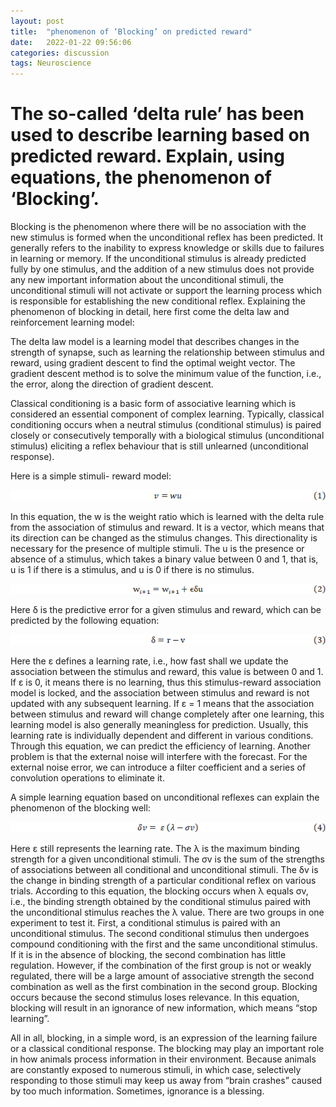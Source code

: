 ```yaml
---
layout: post
title:  "phenomenon of ‘Blocking’ on predicted reward"
date:   2022-01-22 09:56:06
categories: discussion
tags: Neuroscience
---
```




# The so-called ‘delta rule’ has been used to describe learning based on predicted reward. Explain, using equations, the phenomenon of ‘Blocking’. 

Blocking is the phenomenon where there will be no association with the new stimulus is formed when the unconditional reflex has been predicted. It generally refers to the inability to express knowledge or skills due to failures in learning or memory. If the unconditional stimulus is already predicted fully by one stimulus, and the addition of a new stimulus does not provide any new important information about the unconditional stimuli, the unconditional stimuli will not activate or support the learning process which is responsible for establishing the new conditional reflex. Explaining the phenomenon of blocking in detail, here first come the delta law and reinforcement learning model:

The delta law model is a learning model that describes changes in the strength of synapse, such as learning the relationship between stimulus and reward, using gradient descent to find the optimal weight vector. The gradient descent method is to solve the minimum value of the function, i.e., the error, along the direction of gradient descent.

Classical conditioning is a basic form of associative learning which is considered an essential component of complex learning. Typically, classical conditioning occurs when a neutral stimulus (conditional stimulus) is paired closely or consecutively temporally with a biological stimulus (unconditional stimulus) eliciting a reflex behaviour that is still unlearned (unconditional response).

Here is a simple stimuli- reward model:

![img](https://raw.githubusercontent.com/ReveRoyl/PictureBed/main/BlogImg/202201221004405.png)

In this equation, the w is the weight ratio which is learned with the delta rule from the association of stimulus and reward. It is a vector, which means that its direction can be changed as the stimulus changes. This directionality is necessary for the presence of multiple stimuli. The u is the presence or absence of a stimulus, which takes a binary value between 0 and 1, that is, u is 1 if there is a stimulus, and u is 0 if there is no stimulus.

![img](https://raw.githubusercontent.com/ReveRoyl/PictureBed/main/BlogImg/202201221005012.png)

Here δ is the predictive error for a given stimulus and reward, which can be predicted by the following equation:

![img](https://raw.githubusercontent.com/ReveRoyl/PictureBed/main/BlogImg/202201221005829.png)

Here the ε defines a learning rate, i.e., how fast shall we update the association between the stimulus and reward, this value is between 0 and 1. If ε is 0, it means there is no learning, thus this stimulus-reward association model is locked, and the association between stimulus and reward is not updated with any subsequent learning. If ε = 1 means that the association between stimulus and reward will change completely after one learning, this learning model is also generally meaningless for prediction. Usually, this learning rate is individually dependent and different in various conditions. Through this equation, we can predict the efficiency of learning. Another problem is that the external noise will interfere with the forecast. For the external noise error, we can introduce a filter coefficient and a series of convolution operations to eliminate it. 

A simple learning equation based on unconditional reflexes can explain the phenomenon of the blocking well:

![img](https://raw.githubusercontent.com/ReveRoyl/PictureBed/main/BlogImg/202201221004196.png)

Here ε still represents the learning rate. The λ is the maximum binding strength for a given unconditional stimuli. The σv is the sum of the strengths of associations between all conditional and unconditional stimuli. The δv is the change in binding strength of a particular conditional reflex on various trials. According to this equation, the blocking occurs when λ equals σv, i.e., the binding strength obtained by the conditional stimulus paired with the unconditional stimulus reaches the λ value. There are two groups in one experiment to test it. First, a conditional stimulus is paired with an unconditional stimulus. The second conditional stimulus then undergoes compound conditioning with the first and the same unconditional stimulus. If it is in the absence of blocking, the second combination has little regulation. However, if the combination of the first group is not or weakly regulated, there will be a large amount of associative strength the second combination as well as the first combination in the second group. Blocking occurs because the second stimulus loses relevance. In this equation, blocking will result in an ignorance of new information, which means “stop learning”.

All in all, blocking, in a simple word, is an expression of the learning failure or a classical conditional response. The blocking may play an important role in how animals process information in their environment. Because animals are constantly exposed to numerous stimuli, in which case, selectively responding to those stimuli may keep us away from “brain crashes” caused by too much information. Sometimes, ignorance is a blessing.

